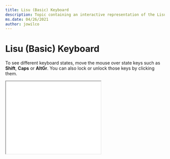 ```yaml
--- 
title: Lisu (Basic) Keyboard 
description: Topic containing an interactive representation of the Lisu (Basic) Keyboard 
ms.date: 04/26/2021 
author: jowilco 
--- 
```

 
# Lisu (Basic) Keyboard 
 
To see different keyboard states, move the mouse over state keys such as **Shift**, **Caps** or **AltGr**. You can also lock or unlock those keys by clicking them. 
 
<iframe src="kbdlisub.html" height="230"></iframe> 
